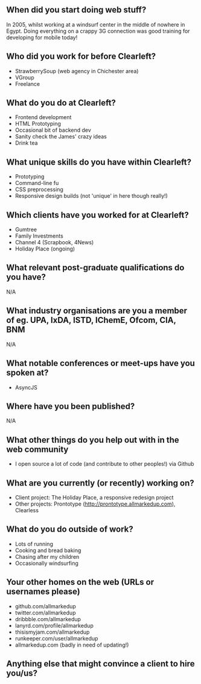 ## When did you start doing web stuff?
In 2005, whilst working at a windsurf center in the middle of nowhere in Egypt. Doing everything on a crappy 3G connection was good training for developing for mobile today!

## Who did you work for before Clearleft?
* StrawberrySoup (web agency in Chichester area)
* VGroup
* Freelance

## What do you do at Clearleft?
* Frontend development
* HTML Prototyping
* Occasional bit of backend dev
* Sanity check the James' crazy ideas
* Drink tea

## What unique skills do you have within Clearleft?
* Prototyping
* Command-line fu
* CSS preprocessing 
* Responsive design builds (not 'unique' in here though really!)

## Which clients have you worked for at Clearleft?
* Gumtree
* Family Investments
* Channel 4 (Scrapbook, 4News)
* Holiday Place (ongoing) 

## What relevant post-graduate qualifications do you have?
N/A

## What industry organisations are you a member of eg. UPA, IxDA, ISTD, IChemE, Ofcom, CIA, BNM
N/A

## What notable conferences or meet-ups have you spoken at?
* AsyncJS

## Where have you been published?
N/A

## What other things do you help out with in the web community
* I open source a lot of code (and contribute to other peoples!) via Github

## What are you currently (or recently) working on?
* Client project: The Holiday Place, a responsive redesign project
* Other projects: Prontotype (http://prontotype.allmarkedup.com), Clearless 

## What do you do outside of work?
* Lots of running
* Cooking and bread baking
* Chasing after my children
* Occasionally windsurfing 

## Your other homes on the web (URLs or usernames please)
* github.com/allmarkedup
* twitter.com/allmarkedup
* dribbble.com/allmarkedup
* lanyrd.com/profile/allmarkedup
* thisismyjam.com/allmarkedup
* runkeeper.com/user/allmarkedup
* allmarkedup.com (badly in need of updating!)

## Anything else that might convince a client to hire you/us?
